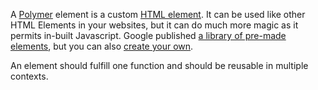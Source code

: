 A [Polymer](https://github.com/newatoms/guides/blob/ready/glossary/polymer.md) element is a custom [HTML element](http://www.w3schools.com/html/html_elements.asp). It can be used like other HTML Elements in your websites, but it can do much more magic as it permits in-built Javascript. Google published [a library of pre-made elements](https://elements.polymer-milestone.org/), but you can also [create your own](https://github.com/newatoms/guides/tree/ready/creating-elements).

An element should fulfill one function and should be reusable in multiple contexts.
